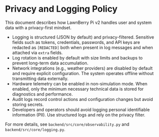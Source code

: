 # Privacy and Logging Policy

This document describes how LawnBerry Pi v2 handles user and system data with a privacy-first mindset.

- Logging is structured (JSON by default) and privacy-filtered. Sensitive fields such as tokens, credentials, passwords, and API keys are redacted as `[REDACTED]` both when present in log messages and when attached via `extra` fields.
- Log rotation is enabled by default with size limits and backups to prevent long-term data accumulation.
- Network integrations (e.g., weather providers) are disabled by default and require explicit configuration. The system operates offline without transmitting data externally.
- Hardware telemetry can be enabled in non-simulation mode. When enabled, only the minimum necessary technical data is stored for diagnostics and performance.
- Audit logs record control actions and configuration changes but avoid storing secrets.
- Developers and operators should avoid logging personal identifiable information (PII). Use structured logs and rely on the privacy filter.

For more details, see `backend/src/core/observability.py` and `backend/src/core/logging.py`.